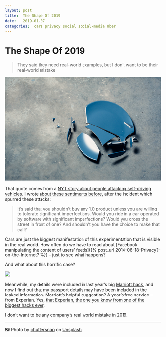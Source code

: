 ```yaml
---
layout: post
title:  The Shape Of 2019 
date:   2019-01-07 
categories:  cars privacy social social-media Uber 
---
```


# The Shape Of 2019


> They said they need real-world examples, but I don’t want to be their real-world mistake

![](/images/unknown_filename.430.png)

That quote comes from a [NYT story about people attacking self-driving vehicles](https://www.nytimes.com/2018/12/31/us/waymo-self-driving-cars-arizona-attacks.html). I wrote [about these sentiments before](), after the incident which spurred these attacks:

> It’s said that you shouldn’t buy any 1.0 product unless you are willing to tolerate significant imperfections. Would you ride in a car operated by software with significant imperfections?
> Would you cross the street in front of one?
> And shouldn’t you have the choice to make that call?

Cars are just the biggest manifestation of this experimentation that is visible in the real world. How often do we have to read about [Facebook manipulating the content of users’ feeds]({% post_url 2014-06-18-Privacy?-on-the-Internet? %}) – just to see what happens? 

And what about this horrific case?

![](/images/tweet-1072589687489998848.png)

Meanwhile, my details were included in last year’s big [Marriott hack](https://www.cbsnews.com/amp/news/marriott-hack-more-than-5-million-passports-exposed/), and now I find out that my passport details may have been included in the leaked information. Marriott’s helpful suggestion? A year’s free service – from Experian. Yes, [that Experian, the one you know from one of the biggest hacks ever](https://www.washingtonpost.com/business/technology/equifax-hack-hits-credit-histories-of-up-to-143-million-americans/2017/09/07/a4ae6f82-941a-11e7-b9bc-b2f7903bab0d_story.html). 

I don’t want to be any company’s real world mistake in 2019.

***
🖼️ Photo by [chuttersnap](http://chuttersnap.com) on [Unsplash](http://www.unsplash.com)

